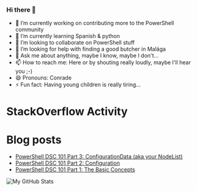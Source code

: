 ### Hi there 👋

<!--
**Panzerbjrn/Panzerbjrn** is a ✨ _special_ ✨ repository because its `README.md` (this file) appears on your GitHub profile.

Here are some ideas to get you started:
-->

- 🔭 I’m currently working on contributing more to the PowerShell community
- 🌱 I’m currently learning Spanish & python
- 👯 I’m looking to collaborate on PowerShell stuff
- 🤔 I’m looking for help with finding a good butcher in Malága
- 💬 Ask me about anything, maybe I know, maybe I don't...
- 📫 How to reach me: Here or by shouting really loudly, maybe I'll hear you ;-)
- 😄 Pronouns: Conrade
- ⚡ Fun fact: Having young children is really tiring...


# StackOverflow Activity
<!-- STACKOVERFLOW:START -->
<!-- STACKOVERFLOW:END -->

# Blog posts
<!-- BLOG-POST-LIST:START -->
- [PowerShell DSC 101 Part 3: ConfigurationData (aka your NodeList)](https://itineranty.net/2017/02/15/powershell-dsc-101-part-3-configurationdata-aka-your-nodelist/)
- [PowerShell DSC 101 Part 2: Configuration](https://itineranty.net/2017/02/14/powershell-dsc-101-part-2-configuration/)
- [PowerShell DSC 101 Part 1: The Basic Concepts](https://itineranty.net/2017/02/13/powershell-dsc-101-part-1/)
<!-- BLOG-POST-LIST:END -->

<img align="left" alt="My GitHub Stats" src="https://github-readme-stats.vercel.app/api?username=panzerbjrn&show_icons=true&hide_border=true&theme=radical&hide=stars" />
